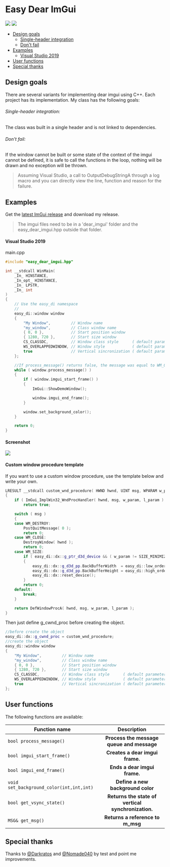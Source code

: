 # Easy Dear ImGui
[![](https://img.shields.io/github/license/theluc4s/easy-dear-imgui.svg)](https://raw.githubusercontent.com/theluc4s/easy-dear-imgui/master/LICENSE) [![](https://img.shields.io/badge/release-last-green.svg)](https://github.com/theluc4s/easy-dear-imgui/releases)

* [Design goals](https://github.com/theluc4s/easy-dear-imgui#design-goals)
  * [Single-header integration](https://github.com/theluc4s/easy-dear-imgui#single-header-integration)
  * [Don't fail](https://github.com/theluc4s/easy-dear-imgui#dont-fail)
* [Examples](https://github.com/theluc4s/easy-dear-imgui#examples)
  * [Visual Studio 2019](https://github.com/theluc4s/easy-dear-imgui#visual-studio-2019)
* [User functions](https://github.com/theluc4s/easy-dear-imgui#user-functions)
* [Special thanks](https://github.com/theluc4s/easy-dear-imgui#special-thanks)

## Design goals
There are several variants for implementing dear imgui using C++. Each project has its implementation. My class has the following goals:

###### Single-header integration:
The class was built in a single header and is not linked to dependencies.

###### Don't fail:
If the window cannot be built or some state of the context of the imgui cannot be defined, it is safe to call the functions in the loop, nothing will be drawn and no exception will be thrown.
> Assuming Visual Studio, a call to OutputDebugStringA through a log macro and you can directly view the line, function and reason for the failure.

## Examples
Get the [latest ImGui release](https://github.com/ocornut/imgui/releases/) and download my release.
> The imgui files need to be in a 'dear_imgui' folder and the easy_dear_imgui.hpp outside that folder.

#### Visual Studio 2019
main.cpp
```cpp
#include "easy_dear_imgui.hpp"

int __stdcall WinMain(
	_In_ HINSTANCE,
	_In_opt_ HINSTANCE,
	_In_ LPSTR,
	_In_ int
)
{
	// Use the easy_di namespace
	//
	easy_di::window window
	{
		"My Window",         // Window name
		"my_window",         // Class window name
		{ 0, 0 },            // Start position window
		{ 1280, 720 },       // Start size window
		CS_CLASSDC,          // Window class style      ( default parameter )
		WS_OVERLAPPEDWINDOW, // Window style            ( default parameter )
		true                 // Vertical sincronization ( default parameter )
	};

	//If process_message() returns false, the message was equal to WM_QUIT or CreateWindowExA failed and returned a nullptr handle.
	while ( window.process_message() )
	{
		if ( window.imgui_start_frame() )
		{
			ImGui::ShowDemoWindow();

			window.imgui_end_frame();
		}

		window.set_background_color();
	}

	return 0;
}
```
#### Screenshot
![](https://raw.githubusercontent.com/theluc4s/easy-dear-imgui/master/easy-dear-imgui.gif)

#### Custom window procedure template
If you want to use a custom window procedure, use the template below and write your own.
```cpp
LRESULT __stdcall custom_wnd_procedure( HWND hwnd, UINT msg, WPARAM w_param, LPARAM l_param )
{
	if ( ImGui_ImplWin32_WndProcHandler( hwnd, msg, w_param, l_param ) )
		return true;

	switch ( msg )
	{
	case WM_DESTROY:
		PostQuitMessage( 0 );
		return 0;
	case WM_CLOSE:
		DestroyWindow( hwnd );
		return 0;
	case WM_SIZE:
		if ( easy_di::dx::g_ptr_d3d_device && ( w_param != SIZE_MINIMIZED ) )
		{
			easy_di::dx::g_d3d_pp.BackBufferWidth  = easy_di::low_order < unsigned short, LPARAM >( l_param );
			easy_di::dx::g_d3d_pp.BackBufferHeight = easy_di::high_order< unsigned short, LPARAM >( l_param );
			easy_di::dx::reset_device();
		}
		return 0;
	default:
		break;
	}

	return DefWindowProcA( hwnd, msg, w_param, l_param );
}
```
Then just define g_cwnd_proc before creating the object.
```cpp
//before create the object
easy_di::dx::g_cwnd_proc = custom_wnd_procedure;
//create the object
easy_di::window window
{
	"My Window",         // Window name
	"my_window",         // Class window name
	{ 0, 0 },            // Start position window
	{ 1280, 720 },       // Start size window
	CS_CLASSDC,          // Window class style      ( default parameter )
	WS_OVERLAPPEDWINDOW, // Window style            ( default parameter )
	true                 // Vertical sincronization ( default parameter )
};
```


## User functions
The following functions are available:

| Function name | Description |
| --- | :---: |
| `bool process_message()` | **Process the message queue and message** |
| `bool imgui_start_frame()` | **Creates a dear imgui frame.** |
| `bool imgui_end_frame()` | **Ends a dear imgui frame.** |
| `void set_background_color(int,int,int)` | **Define a new background color** |
| `bool get_vsync_state()` | **Returns the state of vertical synchronization.** |
| `MSG& get_msg()` | **Returns a reference to m_msg** |

## Special thanks
Thanks to [@Darkratos](https://github.com/Darkratos) and [@Nomade040](https://github.com/Nomade040) by test and point me improvements.
